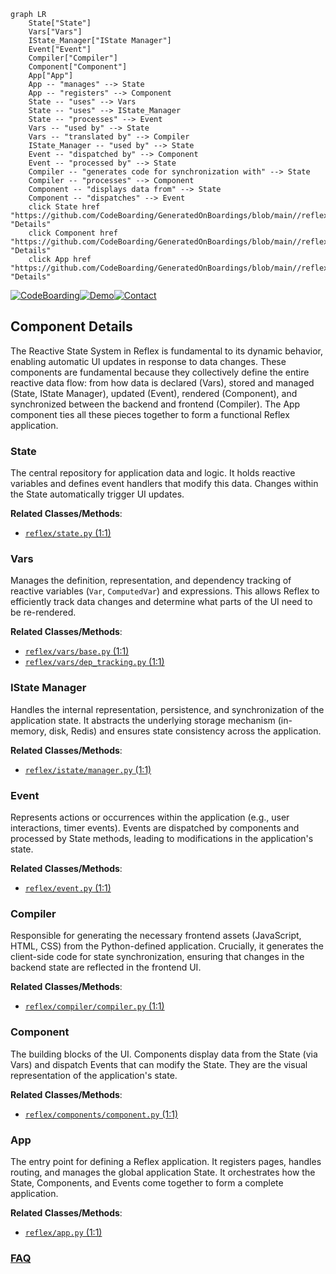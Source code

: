 ```mermaid
graph LR
    State["State"]
    Vars["Vars"]
    IState_Manager["IState Manager"]
    Event["Event"]
    Compiler["Compiler"]
    Component["Component"]
    App["App"]
    App -- "manages" --> State
    App -- "registers" --> Component
    State -- "uses" --> Vars
    State -- "uses" --> IState_Manager
    State -- "processes" --> Event
    Vars -- "used by" --> State
    Vars -- "translated by" --> Compiler
    IState_Manager -- "used by" --> State
    Event -- "dispatched by" --> Component
    Event -- "processed by" --> State
    Compiler -- "generates code for synchronization with" --> State
    Compiler -- "processes" --> Component
    Component -- "displays data from" --> State
    Component -- "dispatches" --> Event
    click State href "https://github.com/CodeBoarding/GeneratedOnBoardings/blob/main//reflex/State.md" "Details"
    click Component href "https://github.com/CodeBoarding/GeneratedOnBoardings/blob/main//reflex/Component.md" "Details"
    click App href "https://github.com/CodeBoarding/GeneratedOnBoardings/blob/main//reflex/App.md" "Details"
```
[![CodeBoarding](https://img.shields.io/badge/Generated%20by-CodeBoarding-9cf?style=flat-square)](https://github.com/CodeBoarding/CodeBoarding)[![Demo](https://img.shields.io/badge/Try%20our-Demo-blue?style=flat-square)](https://www.codeboarding.org/demo)[![Contact](https://img.shields.io/badge/Contact%20us%20-%20contact@codeboarding.org-lightgrey?style=flat-square)](mailto:contact@codeboarding.org)

## Component Details

The Reactive State System in Reflex is fundamental to its dynamic behavior, enabling automatic UI updates in response to data changes. These components are fundamental because they collectively define the entire reactive data flow: from how data is declared (Vars), stored and managed (State, IState Manager), updated (Event), rendered (Component), and synchronized between the backend and frontend (Compiler). The App component ties all these pieces together to form a functional Reflex application.

### State
The central repository for application data and logic. It holds reactive variables and defines event handlers that modify this data. Changes within the State automatically trigger UI updates.


**Related Classes/Methods**:

- <a href="https://github.com/reflex-dev/reflex/blob/master/reflex/state.py#L1-L1" target="_blank" rel="noopener noreferrer">`reflex/state.py` (1:1)</a>


### Vars
Manages the definition, representation, and dependency tracking of reactive variables (`Var`, `ComputedVar`) and expressions. This allows Reflex to efficiently track data changes and determine what parts of the UI need to be re-rendered.


**Related Classes/Methods**:

- <a href="https://github.com/reflex-dev/reflex/blob/master/reflex/vars/base.py#L1-L1" target="_blank" rel="noopener noreferrer">`reflex/vars/base.py` (1:1)</a>
- <a href="https://github.com/reflex-dev/reflex/blob/master/reflex/vars/dep_tracking.py#L1-L1" target="_blank" rel="noopener noreferrer">`reflex/vars/dep_tracking.py` (1:1)</a>


### IState Manager
Handles the internal representation, persistence, and synchronization of the application state. It abstracts the underlying storage mechanism (in-memory, disk, Redis) and ensures state consistency across the application.


**Related Classes/Methods**:

- <a href="https://github.com/reflex-dev/reflex/blob/master/reflex/istate/manager.py#L1-L1" target="_blank" rel="noopener noreferrer">`reflex/istate/manager.py` (1:1)</a>


### Event
Represents actions or occurrences within the application (e.g., user interactions, timer events). Events are dispatched by components and processed by State methods, leading to modifications in the application's state.


**Related Classes/Methods**:

- <a href="https://github.com/reflex-dev/reflex/blob/master/reflex/event.py#L1-L1" target="_blank" rel="noopener noreferrer">`reflex/event.py` (1:1)</a>


### Compiler
Responsible for generating the necessary frontend assets (JavaScript, HTML, CSS) from the Python-defined application. Crucially, it generates the client-side code for state synchronization, ensuring that changes in the backend state are reflected in the frontend UI.


**Related Classes/Methods**:

- <a href="https://github.com/reflex-dev/reflex/blob/master/reflex/compiler/compiler.py#L1-L1" target="_blank" rel="noopener noreferrer">`reflex/compiler/compiler.py` (1:1)</a>


### Component
The building blocks of the UI. Components display data from the State (via Vars) and dispatch Events that can modify the State. They are the visual representation of the application's state.


**Related Classes/Methods**:

- <a href="https://github.com/reflex-dev/reflex/blob/master/reflex/components/component.py#L1-L1" target="_blank" rel="noopener noreferrer">`reflex/components/component.py` (1:1)</a>


### App
The entry point for defining a Reflex application. It registers pages, handles routing, and manages the global application State. It orchestrates how the State, Components, and Events come together to form a complete application.


**Related Classes/Methods**:

- <a href="https://github.com/reflex-dev/reflex/blob/master/reflex/app.py#L1-L1" target="_blank" rel="noopener noreferrer">`reflex/app.py` (1:1)</a>




### [FAQ](https://github.com/CodeBoarding/GeneratedOnBoardings/tree/main?tab=readme-ov-file#faq)